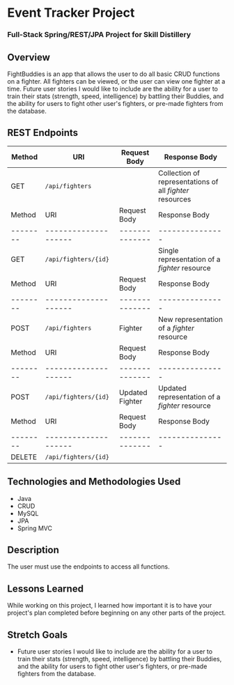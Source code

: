 # Event Tracker Project

### Full-Stack Spring/REST/JPA Project for Skill Distillery

## Overview

FightBuddies is an app that allows the user to do all basic CRUD functions on a fighter. All fighters can be viewed, or the user can view one fighter at a time. Future user stories I would like to include are the ability for a user to train their stats (strength, speed, intelligence) by battling their Buddies, and the ability for users to fight other user's fighters, or pre-made fighters from the database.

## REST Endpoints


| Method | URI                | Request Body | Response Body |
|--------|--------------------|--------------|---------------|
| GET    | `/api/fighters`      |              | Collection of representations of all _fighter_ resources
| Method | URI                | Request Body | Response Body |
|--------|--------------------|--------------|---------------|
| GET    | `/api/fighters/{id}`      |              | Single representation of a _fighter_ resource
| Method | URI                | Request Body | Response Body |
|--------|--------------------|--------------|---------------|
| POST    | `/api/fighters`      | Fighter             | New representation of a _fighter_ resource
| Method | URI                | Request Body | Response Body |
|--------|--------------------|--------------|---------------|
| POST    | `/api/fighters/{id}`      | Updated Fighter             | Updated representation of a _fighter_ resource
| Method | URI                | Request Body | Response Body |
|--------|--------------------|--------------|---------------|
| DELETE    | `/api/fighters/{id}`      |             |               |


## Technologies and Methodologies Used

- Java
- CRUD
- MySQL
- JPA
- Spring MVC

## Description

The user must use the endpoints to access all functions.

## Lessons Learned

While working on this project, I learned how important it is to have your project's plan completed before beginning on any other parts of the project.

## Stretch Goals

- Future user stories I would like to include are the ability for a user to train their stats (strength, speed, intelligence) by battling their Buddies, and the ability for users to fight other user's fighters, or pre-made fighters from the database.
